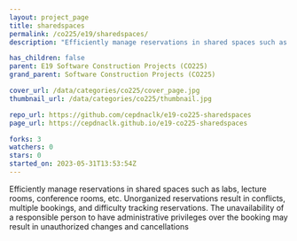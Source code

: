 ```yaml
---
layout: project_page
title: sharedspaces
permalink: /co225/e19/sharedspaces/
description: "Efficiently manage reservations in shared spaces such as labs, lecture rooms, conference rooms, etc. Unorganized reservations result in conflicts, multiple bookings, and difficulty tracking reservations. The unavailability of a responsible person to have administrative privileges over the booking may result in unauthorized changes and cancellations"

has_children: false
parent: E19 Software Construction Projects (CO225)
grand_parent: Software Construction Projects (CO225)

cover_url: /data/categories/co225/cover_page.jpg
thumbnail_url: /data/categories/co225/thumbnail.jpg

repo_url: https://github.com/cepdnaclk/e19-co225-sharedspaces
page_url: https://cepdnaclk.github.io/e19-co225-sharedspaces

forks: 3
watchers: 0
stars: 0
started_on: 2023-05-31T13:53:54Z
---
```

Efficiently manage reservations in shared spaces such as labs, lecture rooms, conference rooms, etc. Unorganized reservations result in conflicts, multiple bookings, and difficulty tracking reservations. The unavailability of a responsible person to have administrative privileges over the booking may result in unauthorized changes and cancellations

